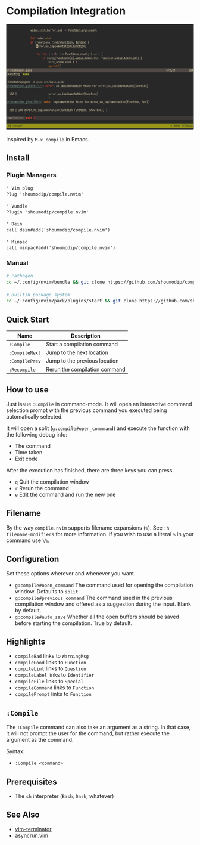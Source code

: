 # Compilation Integration
![Compile](img/demo.png)

Inspired by `M-x compile` in Emacs.

## Install

### Plugin Managers
```vim
" Vim plug
Plug 'shoumodip/compile.nvim'

" Vundle
Plugin 'shoumodip/compile.nvim'

" Dein
call dein#add('shoumodip/compile.nvim')

" Minpac
call minpac#add('shoumodip/compile.nvim')
```

### Manual
```sh
# Pathogen
cd ~/.config/nvim/bundle && git clone https://github.com/shoumodip/compile.vim

# Builtin package system
cd ~/.config/nvim/pack/plugins/start && git clone https://github.com/shoumodip/compile.vim
```

## Quick Start
| Name           | Description                   |
| -------------- | ----------------------------- |
| `:Compile`     | Start a compilation command   |
| `:CompileNext` | Jump to the next location     |
| `:CompilePrev` | Jump to the previous location |
| `:Recompile`   | Rerun the compilation command |

## How to use
Just issue `:Compile` in command-mode. It will open an interactive command selection prompt with the previous command you executed being automatically selected.

It will open a split (`g:compile#open_commmand`) and execute the function with the following debug info:

- The command
- Time taken
- Exit code

After the execution has finished, there are three keys you can press.

- `q` Quit the compilation window
- `r` Rerun the command
- `e` Edit the command and run the new one

## Filename
By the way `compile.nvim` supports filename expansions (`%`). See `:h filename-modifiers` for more information. If you wish to use a literal `%` in your command use `\%`.

## Configuration
Set these options wherever and whenever you want.

- `g:compile#open_command` The command used for opening the compilation window. Defaults to `split`.
- `g:compile#previous_command` The command used in the previous compilation window and offered as a suggestion during the input. Blank by default.
- `g:compile#auto_save` Whether all the open buffers should be saved before starting the compilation. True by default.

## Highlights
- `compileBad` links to `WarningMsg`
- `compileGood` links to `Function`
- `compileLint` links to `Question`
- `compileLabel` links to `Identifier`
- `compileFile` links to `Special`
- `compileCommand` links to `Function`
- `compilePrompt` links to `Function`

## `:Compile`
The `:Compile` command can also take an argument as a string. In that case, it will not prompt the user for the command, but rather execute the argument as the command.

Syntax:
- `:Compile <command>`

## Prerequisites
- The `sh` interpreter (`Bash`, `Dash`, whatever)

## See Also
- [vim-terminator](https://github.com/erietz/vim-terminator)
- [asyncrun.vim](https://github.com/skywind3000/asyncrun.vim)
